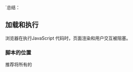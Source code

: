 `总结：



## 加载和执行

浏览器在执行JavaScript 代码时，页面渲染和用户交互被阻塞。

### 脚本的位置

推荐将所有的<script>标签尽可能放到<body>标签的底部

### 组织脚本

由于每个<script>标签初始下载时都会阻塞页面渲染，所以减少页面包含的<script>标签数量有助于改善这一情况。（ HTTP请求会带来额外的性能开销） =>  打包工具、CDN（提供了合并处理器）

### 无阻塞脚本

减少JavaScript文件大小并限制HTTP请求数

在页面加载完成后才加载JavaScript代码 =>  window.onload

####延迟的脚本

defer

局限：该属性只有IE4+和FireFox3.5+可用

#### 动态脚本元素

```javascript
var script = document.createElement("script")
script.type = "text/javascript"
script.onload = function() {
    alert("Script loaded!")
}
script.src = "file1.js"
document.getElementByTagName("head")[0].appendChild(script)
```

动态脚本加载凭借着它跨浏览器兼容性和易用的优势，成为最通用的无阻塞加载解决方案。

#### XMLHttpRequest脚本注入

```javascript
var xhr = new XMLHttpRequest()
xhr.open('get', "file1.js", true)
xhr.onreadystatechange = function() {
    if(xhr.readyState === 4) {
        if(xhr.status >= 200 && xhr.status < 300 || xhr.status ===304) {
            var script  = document .createElement("script")
            script.type = "text/javascript"
            script.text = xhr.responseText
            document.body.appendChild(script)
        }
    }
}
xhr.send(null)
```

局限：JavaScript文件必须与所请求的页面处于相同的域，这意味着JavaScript文件不能从CDN下载。因此，大型的Web应用通常不会采用XHR脚本注入技术。

### 小结

* </body>闭合标签之前，将所有<script>标签放到页面底部。
* 合并脚本。
* 多种无阻塞下载JavaScript的方法： defer、动态创建、XHR

​                                                                                                                                                                                                                                                                                                  

## 数据访问

### 管理作用域

#### 作用域链和标识符解析

#### 标识符解析的性能

在运行期上下文的作用域链中，一个标识符所在的位置越深，它的读取速度也就越慢。

如果某个跨作用域的值在函数中被引用一次以上，那么就把它存储到局部变量里。

#### 改变作用域链

with、catch

####  动态作用域

若存在动态作用域，脚本引擎必须切换回比较慢的基于哈希表的标识符识别方式，因此，只有确实有必要时才推荐使用动态作用域查找。

#### 闭包，作用域和内存

```javascript
function assignEvents() {
    var id  = "xdi9592"
    document.getElementById('save-btn").onclick = function(event) {
        saveDocument(id)
    }
}
```
当该函数被执行时，一个包含了变量id以及其他一些数据的**活动对象** 被创建，当闭包被创建时，它的[[scope]]属性包含了与运行期相同的对象的引用，因此会有一项副作用。
在脚本里，最好小心地使用闭包，它同时关系到内存和执行速度。

### 对象成员

#### 原型

#### 原型链

#### 嵌套成员

对象成员嵌套得越深，访问速度就会越慢。

#### 缓存对象成员值

 ```javascript
const { name } = student 
 ```

### 小结

* 访问直接量和局部变量速度最快，相反，访问数组元素和对象成员相对较慢。
* 由于局部变量存在于作用域链的起始位置，因此访问局部变量比访问跨作用域变量更快。变量在作用域链中位置越深，访问所需时间越长。由于全局变量总处在作用域链的最末端，因此访问速度是最慢的。
* 避免使用with语句，因为它会改变运行时期上下文作用域链。同样，try-catch语句中catch子句也有同样的影响，尽量少用。
* 嵌套的对象成员会明显影响性能，尽量少用。
* 属性或方法在原型链中的位置越深，访问它的速度越慢。
* 通常来说，你可以通过把常用的对象成员、数组元素、跨域变量保存在局部变量中来改善JavaScript性能，因为局部变量访问速度更快。

​                                                                                                                                                                                                                                                                                                                                                                                                                                                                                                                                                                                                                                                                                                                                                                                                                                                                                                                                                                                                                                                                                                                                                                                                                                                                                                                                                                                                                                                                                                                                                                                                                                                                                          

## DOM编程

用脚本进行DOM操作的代价很昂贵，它是富Web应用中最常见的性能瓶颈。

### 浏览器中的DOM

#### 天生就慢

两个相互独立的功能只要通过接口彼此连接，就会产生消耗。

### DOM访问与修改

减少访问DOM的次数，把运算尽量留在ECMAScript这一端处理。

#### innerHTML对比DOM方法

如果在一个对性能有着苛刻要求的操作中更新一大段HTML，推荐使用innerHTML，因为它在绝大部分浏览器中都运行得更快。

#### 节点克隆

element.cloneNode()

在大多数浏览器中，节点克隆都更有效率。

#### HTML集合

HTML集合对象是一个类似数组的列表。它们并不是真正的数组。

在相同的内容和数量下，遍历一个数组的速度明显快于遍历一个HTML集合。

在遍历该列表时，可做下列优化：

* len = coll.length 将读取列表长度的操作放到循环外面
* 将列表转换成数组再进行遍历

#### 遍历DOM

##### 在DOM中爬行

在IE中，nextSibling比childNode表现优异。

##### 元素节点

使用children替代childNodes会更快，因为集合项更少。

##### 选择器API

如果需要处理大量的组合查询，使用querySelectorAll()会更有效率。

### 重绘与重排

#### 重排何时发生

当也变布局和几何属性改变时就需要“重排”。

* 添加或删除可见的DOM元素
* 元素位置改变。
* 元素尺寸改变。
* 内容改变。
* 页面渲染器初始化。
* 浏览器窗口尺寸改变。

#### 渲染树变化的排队与刷新

不要再布局信息改变时查询无关的属性，会导致刷新渲染队列并重排。

#### 最小化重绘和重排

一个好的提高程序响应速度的策略就是减少重绘和重排操作的发生。为了减少次数，应该合并多次对DOM和样式的修改。

##### 改变样式

栗子:

```javascript
var el = document.getElementById('mydiv')
el.style.borderLeft = '1px'
el.style.borderRight = '2px'
el.style.padding = '5px'
```

方式一：

使用cssText属性合并所有的改变。

```javascript
var el = document.getElementById('mydiv')
el.style.cssText = 'border-left: 1px; border-right: 2px; padding: 5px;'
```

方式二：

通过类名修改css样式。

 ```javascript
var el = document.getElementById('mydiv')
el.className = 'active'
 ```

##### 批量修改DOM

可以通过以下步骤减少重绘和重排的次数：

1. 使元素脱离文档流
2. 对其引用多重改变
3. 把元素带回文档中

有三种基本方法可以使DOM脱离文档：

* 隐藏元素
* 使用文档片段(document fragment)在当前DOM之外构建一个子树（推荐）
* 将原始元素拷贝到一个脱离文档的节点中

#### 缓存布局信息

#### 让元素脱离动画流

#### IE和hover

### 事件委托（冒泡）

当页面中存在大量元素，而且每一个都要一次或多次绑定事件处理器时，这种情况可能会影响性能。每绑定一个事件处理器都是有代价的，要么是加重了页面的负担，增加了运行期的执行时间，时间绑定占用了处理时间，而且浏览器需要追逐每个事件处理器，这也会占用更多的内存。

### 小结

* 最小化DOM访问次数，尽可能在JavaScript端处理。
* 如果需要多次访问某个DOM节点，请使用局部变量存储它的引用。
* 小心处理HTML集合，因为它实时连系着底层文档。把集合的长度缓存到一个变量中，并在迭代中使用它，如果需要经常操作集合，建议把它拷贝到一个数组中。
* 如果可能的话，使用速度更快的API，比如querySelectorAll()和firstElementChild/
* 要留意重绘和重排；批量修改样式时，“离线”操作DOM树，使用缓存，并减少访问局部信息的次数。
* 动画中使用绝对定位，使用拖放代理。
* 使用事件委派来减少时间处理器的数量。

## 算法和流程控制

### 循环

#### 循环的类型

for循环、while循环、do-while循环、for-in循环

#### 循环性能

在JavaScript提供的四种循环类型，只有for-in循环比其他几种明显要慢。由于每次迭代操作会同时搜索实例或原型链属性，for-in循环的每次迭代会产生更多开销，因此比其他类型要慢。**不要用for-in来遍历数组成员**

##### 减少迭代的工作量

###### 减少迭代次数

Duff's Device

#### 基于函数的迭代

forEach

在所有情况下，基于循环的迭代比基于函数的迭代快8倍

### 条件语句

#### if-else对比switch

条件数量越大，越倾向于使用switch。

#### 优化if-else

* 确保最可能出现的条件放在首位。
* 把if-else组织成一系列嵌套的if-else语句。

#### 查找表

```javascript
var results = [result0, result1, result2, result3, result4, result5]
return results[value]
```

### 递归

递归函数的潜在问题是终止条件不明确或缺少终止条件会导致函数长时间运行，并使得用户界面处于假死状态。

#### 调用栈限制

#### 递归模式

#### 迭代

任何递归能实现的算法也可以同样用迭代来实现。

#### Memoization

```javascript
// fundamental需要增加缓存功能的函数 cache可选的缓存对象
function memoriza(fundamental, cache) {
    cache = cache || {}
    var shell = function(arg) {
        if(!cache.hasOwnProperty(arg)) {
            cache[arg] = fundamental(arg)
        }
        return cache[arg]
    }
    return shell
}
```

### 小结

* for、while和do-while循环性能相似，所以没有一种循环类型明显快于或慢于其他类型。
* 避免使用for-in循环，除非你要遍历一个属性数量未知的对象。
* 改善循环性能的最佳方式是减少每次迭代的运算量和减少循环迭代次数。
* 通常来说，switch总是比if-else快，但并不是最佳解决方案。
* 在判断条件较多时，使用查找表比if-else和switch更快。
* 浏览器的调用栈大小限制了递归算法在JavaScript中的应用；栈溢出错误会导致其他代码中断运行。
* 如果你遇到栈溢出错误，可将方法改为迭代算法，或使用Memoization来避免重复计算。

## 字符串和正则表达式

### 字符串连接

字符串合并的方法

```javascript
// 方法一
str = 'a' + 'b' + 'c'
// 方法二
str 
```



## 快速响应的用户界面
## Ajax
## 编程实践
## 构建并部署高性能JavaScript应用
## 工具